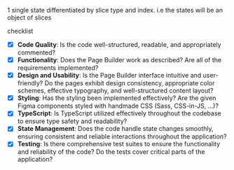 1 single state differentiated by slice type and index. i.e the states will be an object of slices

checklist

- [x] **Code Quality**: Is the code well-structured, readable, and appropriately commented?
- [x] **Functionality**: Does the Page Builder work as described? Are all of the requirements implemented?
- [x] **Design and Usability**: Is the Page Builder interface intuitive and user-friendly? Do the pages exhibit design consistency, appropriate color schemes, effective typography, and well-structured content layout?
- [x] **Styling**: Has the styling been implemented effectively? Are the given Figma components styled with handmade CSS (Sass, CSS-in-JS, ...)?
- [x] **TypeScript**: Is TypeScript utilized effectively throughout the codebase to ensure type safety and readability?
- [x] **State Management**: Does the code handle state changes smoothly, ensuring consistent and reliable interactions throughout the application?
- [x] **Testing**: Is there comprehensive test suites to ensure the functionality and reliability of the code? Do the tests cover critical parts of the application?

